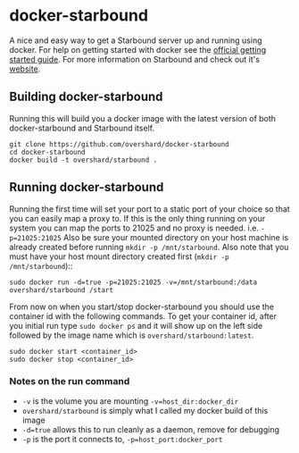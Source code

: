 # docker-starbound

A nice and easy way to get a Starbound server up and running using docker. For
help on getting started with docker see the [official getting started guide][0].
For more information on Starbound and check out it's [website][1].


## Building docker-starbound

Running this will build you a docker image with the latest version of both
docker-starbound and Starbound itself.

    git clone https://github.com/overshard/docker-starbound
    cd docker-starbound
    docker build -t overshard/starbound .


## Running docker-starbound

Running the first time will set your port to a static port of your choice so
that you can easily map a proxy to. If this is the only thing running on your
system you can map the ports to 21025 and no proxy is needed. i.e.
`-p=21025:21025` Also be sure your mounted directory on your host machine is
already created before running `mkdir -p /mnt/starbound`. Also note that you
must have your host mount directory created first
(``mkdir -p /mnt/starbound``)::

    sudo docker run -d=true -p=21025:21025 -v=/mnt/starbound:/data overshard/starbound /start

From now on when you start/stop docker-starbound you should use the container id
with the following commands. To get your container id, after you initial run
type `sudo docker ps` and it will show up on the left side followed by the image
name which is `overshard/starbound:latest`.

    sudo docker start <container_id>
    sudo docker stop <container_id>


### Notes on the run command

 + `-v` is the volume you are mounting `-v=host_dir:docker_dir`
 + `overshard/starbound` is simply what I called my docker build of this image
 + `-d=true` allows this to run cleanly as a daemon, remove for debugging
 + `-p` is the port it connects to, `-p=host_port:docker_port`


[0]: http://www.docker.io/gettingstarted/
[1]: http://starbound.com/

